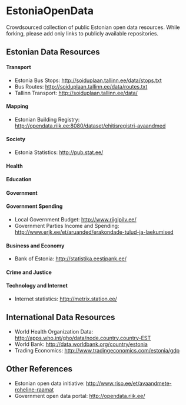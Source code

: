 EstoniaOpenData
===============

Crowdsourced collection of public Estonian open data resources. While forking, please add only links to publicly available repositories.


Estonian Data Resources
-----------

#### Transport

* Estonia Bus Stops: http://soiduplaan.tallinn.ee/data/stops.txt
* Bus Routes: http://soiduplaan.tallinn.ee/data/routes.txt
* Tallinn Transport: http://soiduplaan.tallinn.ee/data/

#### Mapping
* Estonian Building Registry: http://opendata.riik.ee:8080/dataset/ehitisregistri-avaandmed

#### Society
* Estonia Statistics: http://pub.stat.ee/

#### Health

#### Education

#### Government

#### Government Spending
* Local Government Budget: http://www.riigipilv.ee/
* Government Parties Income and Spending: http://www.erjk.ee/et/aruanded/erakondade-tulud-ja-laekumised

#### Business and Economy
* Bank of Estonia: http://statistika.eestipank.ee/

#### Crime and Justice

#### Technology and Internet
* Internet statistics: http://metrix.station.ee/


International Data Resources
-----------

* World Health Organization Data: http://apps.who.int/gho/data/node.country.country-EST
* World Bank: http://data.worldbank.org/country/estonia
* Trading Economics: http://www.tradingeconomics.com/estonia/gdp


Other References
----

* Estonian open data initiative: http://www.riso.ee/et/avaandmete-roheline-raamat
* Government open data portal: http://opendata.riik.ee/